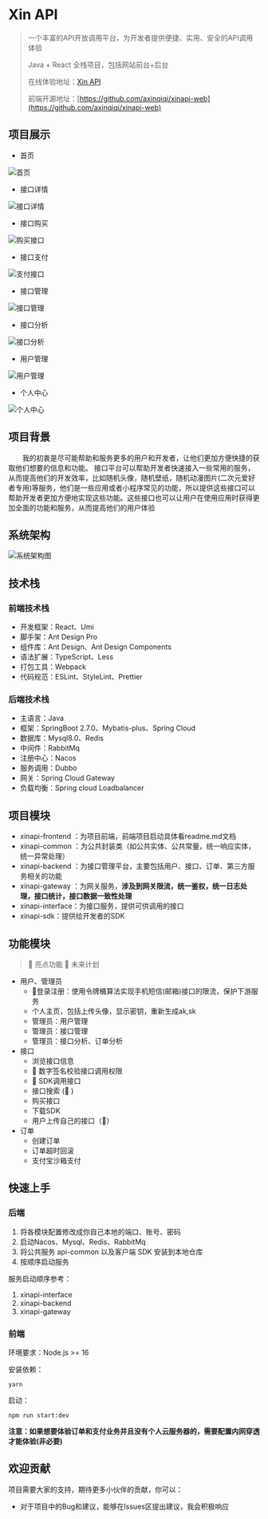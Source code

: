 # Xin API

> 一个丰富的API开放调用平台，为开发者提供便捷、实用、安全的API调用体验
>
>  Java + React 全栈项目，包括网站前台+后台
>
> 
>
> 在线体验地址：[Xin API](http://139.159.192.124/)
> 
> 前端开源地址：[https://github.com/axinqiqi/xinapi-web](https://github.com/axinqiqi/xinapi-web)






## 项目展示


- 首页

![首页](https://github.com/axinqiqi/xinapi-server/blob/main/image/首页.png)

- 接口详情

![接口详情](https://github.com/axinqiqi/xinapi-server/blob/main/image/接口详情.png)

- 接口购买

![购买接口](https://github.com/axinqiqi/xinapi-server/blob/main/image/%E6%8E%A5%E5%8F%A3%E8%B4%AD%E4%B9%B0.png)

- 接口支付

![支付接口](https://github.com/axinqiqi/xinapi-server/blob/main/image/%E6%8E%A5%E5%8F%A3%E6%94%AF%E4%BB%98.png)

- 接口管理

![接口管理](https://github.com/axinqiqi/xinapi-server/blob/main/image/%E6%8E%A5%E5%8F%A3%E7%AE%A1%E7%90%86.png)

- 接口分析

![接口分析](https://github.com/axinqiqi/xinapi-server/blob/main/image/%E6%8E%A5%E5%8F%A3%E5%88%86%E6%9E%90.png)

- 用户管理

![用户管理](https://github.com/axinqiqi/xinapi-server/blob/main/image/%E7%94%A8%E6%88%B7%E7%AE%A1%E7%90%86.png)

- 个人中心

![个人中心](https://github.com/axinqiqi/xinapi-server/blob/main/image/%E4%B8%AA%E4%BA%BA%E4%B8%AD%E5%BF%83.png)










## 项目背景

&emsp;&emsp;我的初衷是尽可能帮助和服务更多的用户和开发者，让他们更加方便快捷的获取他们想要的信息和功能。
接口平台可以帮助开发者快速接入一些常用的服务，从而提高他们的开发效率，比如随机头像，随机壁纸，随机动漫图片(二次元爱好者专用)等服务，他们是一些应用或者小程序常见的功能，所以提供这些接口可以帮助开发者更加方便地实现这些功能。这些接口也可以让用户在使用应用时获得更加全面的功能和服务，从而提高他们的用户体验





## 系统架构
![系统架构图](https://github.com/axinqiqi/xinapi-server/blob/main/image/API%E7%B3%BB%E7%BB%9F%E6%9E%B6%E6%9E%84%E5%9B%BE.png)






## 技术栈

### 前端技术栈

- 开发框架：React、Umi
- 脚手架：Ant Design Pro
- 组件库：Ant Design、Ant Design Components
- 语法扩展：TypeScript、Less
- 打包工具：Webpack
- 代码规范：ESLint、StyleLint、Prettier



### 后端技术栈

- 主语言：Java
- 框架：SpringBoot 2.7.0、Mybatis-plus、Spring Cloud
- 数据库：Mysql8.0、Redis
- 中间件：RabbitMq
- 注册中心：Nacos
- 服务调用：Dubbo
- 网关：Spring Cloud Gateway
- 负载均衡：Spring cloud Loadbalancer



## 项目模块

- xinapi-frontend ：为项目前端，前端项目启动具体看readme.md文档
- xinapi-common ：为公共封装类（如公共实体、公共常量，统一响应实体，统一异常处理）
- xinapi-backend ：为接口管理平台，主要包括用户、接口、订单、第三方服务相关的功能
- xinapi-gateway ：为网关服务，**涉及到网关限流，统一鉴权，统一日志处理，接口统计，接口数据一致性处理**
- xinapi-interface：为接口服务，提供可供调用的接口
- xinapi-sdk：提供给开发者的SDK







## 功能模块

> 🌟 亮点功能 🚀 未来计划

- 用户、管理员
  - 🌟登录注册：使用令牌桶算法实现手机短信(邮箱)接口的限流，保护下游服务
  - 个人主页，包括上传头像，显示密钥，重新生成ak,sk
  - 管理员：用户管理
  - 管理员：接口管理
  - 管理员：接口分析、订单分析
- 接口
  - 浏览接口信息
  - 🌟 数字签名校验接口调用权限
  - 🌟 SDK调用接口
  - 接口搜索 (🚀 )
  - 购买接口
  - 下载SDK
  - 用户上传自己的接口（🚀）
- 订单
  - 创建订单
  - 订单超时回滚
  - 支付宝沙箱支付


## 快速上手

### 后端

1. 将各模块配置修改成你自己本地的端口、账号、密码
2. 启动Nacos、Mysql、Redis、RabbitMq
3. 将公共服务 api-common 以及客户端 SDK 安装到本地仓库
4. 按顺序启动服务

服务启动顺序参考：
1. xinapi-interface
2. xinapi-backend
3. xinapi-gateway

### 前端

环境要求：Node.js >= 16

安装依赖：

```
yarn
```

启动：

```
npm run start:dev
```
**注意：如果想要体验订单和支付业务并且没有个人云服务器的，需要配置内网穿透才能体验(非必要)**


## 欢迎贡献

项目需要大家的支持，期待更多小伙伴的贡献，你可以：

- 对于项目中的Bug和建议，能够在Issues区提出建议，我会积极响应





